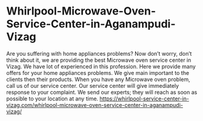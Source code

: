 # Whirlpool-Microwave-Oven-Service-Center-in-Aganampudi-Vizag
Are you suffering with home appliances problems? Now don’t worry, don’t think about it, we are providing the best Microwave oven service center in Vizag. We have lot of experienced in this profession. Here we provide many offers for your home appliances problems. We give main important to the clients then their products. When you have any Microwave oven problem, call us of our service center. Our service center will give immediately response to your complaint. We send our experts; they will reach as soon as possible to your location at any time.  https://whirlpool-service-center-in-vizag.com/whirlpool-microwave-oven-service-center-in-aganampudi-vizag/
